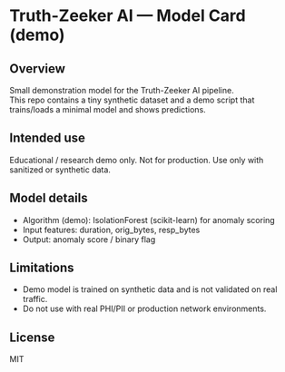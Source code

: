 # Truth-Zeeker AI — Model Card (demo)

## Overview
Small demonstration model for the Truth-Zeeker AI pipeline.  
This repo contains a tiny synthetic dataset and a demo script that trains/loads a minimal model and shows predictions.

## Intended use
Educational / research demo only. Not for production. Use only with sanitized or synthetic data.

## Model details
- Algorithm (demo): IsolationForest (scikit-learn) for anomaly scoring
- Input features: duration, orig_bytes, resp_bytes
- Output: anomaly score / binary flag

## Limitations
- Demo model is trained on synthetic data and is not validated on real traffic.
- Do not use with real PHI/PII or production network environments.

## License
MIT

